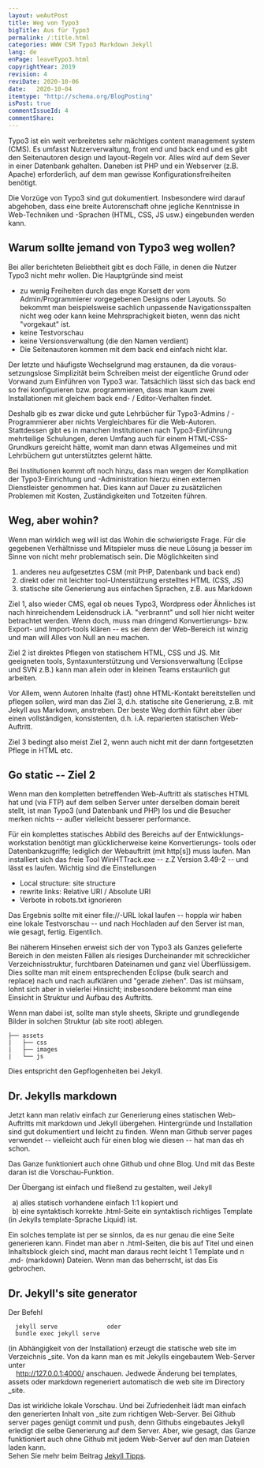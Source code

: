 ```yaml
---
layout: weAutPost
title: Weg von Typo3
bigTitle: Aus für Typo3
permalink: /:title.html
categories: WWW CSM Typo3 Markdown Jekyll
lang: de
enPage: leaveTypo3.html
copyrightYear: 2019
revision: 4
reviDate: 2020-10-06
date:   2020-10-04
itemtype: "http://schema.org/BlogPosting"
isPost: true
commentIssueId: 4
commentShare:
---
```


Typo3 ist ein weit verbreitetes sehr mächtiges content management system 
(CMS). Es umfasst Nutzer&shy;ver&shy;waltung, front end<!--more--> und back end und
es gibt den Seiten&shy;autoren design und layout-Regeln vor. Alles
wird auf dem Sever
in einer Datenbank gehalten. Daneben ist PHP und ein Webserver (z.B. Apache)
erforder&shy;lich, auf dem man gewisse
Kon&shy;fi&shy;gurations&shy;frei&shy;heiten benötigt.

Die Vorzüge von Typo3 sind gut dokumentiert. Insbesondere wird darauf 
abgehoben, dass eine breite Autorenschaft ohne jegliche Kenntnisse in 
Web-Techniken und -Sprachen (HTML, CSS, JS usw.) eingebunden werden kann.

## Warum sollte jemand von Typo3 weg wollen?

Bei aller berichteten Beliebtheit gibt es doch Fälle, in denen die Nutzer
Typo3 nicht mehr wollen. Die Hauptgründe sind meist
 - zu wenig Freiheiten durch das enge Korsett der vom Admin/Programmierer
   vorgegebenen Designs oder Layouts. So bekommt man beispielsweise 
   sachlich unpassende Navigationsspalten nicht weg oder kann keine
   Mehrsprachigkeit bieten, wenn das nicht "vorgekaut" ist.
 - keine Testvorschau
 - keine Versionsverwaltung (die den Namen verdient)
 - Die Seitenautoren kommen mit dem back end einfach nicht klar.
 
Der letzte und häufigste Wechselgrund mag erstaunen, da die
voraus&shy;setzungs&shy;lose Simpli&shy;zität beim Schreiben meist der
eigent&shy;liche Grund oder Vor&shy;wand zum Einführen von Typo3 war. 
Tat&shy;sächlich lässt sich das back end
so frei konfigurieren bzw. programmieren, dass man kaum zwei Installationen 
mit gleichem back end- / Editor-Verhalten findet.

Deshalb gib es zwar dicke und gute Lehrbücher für Typo3-Admins / 
-Programmierer aber nichts Vergleichbares für die Web-Autoren. Stattdessen 
gibt es in manchen Institutionen nach Typo3-Einführung mehrteilige 
Schulungen, deren Umfang auch für einem HTML-CSS-Grundkurs gereicht hätte,
womit man dann etwas Allgemeines und mit Lehrbüchern gut unterstütztes 
gelernt hätte. 

Bei Institutionen kommt oft noch hinzu, dass man wegen der Komplikation der
Typo3-Einrichtung und -Administration hierzu einen externen Dienstleister
genommen hat. Dies kann auf Dauer zu zusätzlichen Problemen mit Kosten,
Zuständigkeiten und Totzeiten führen.

## Weg, aber wohin?

Wenn man wirklich weg will ist das Wohin die schwierigste Frage. Für die 
gegebenen Verhältnisse und Mitspieler muss die neue Lösung ja besser im Sinne
von nicht mehr problematisch sein. Die Möglichkeiten sind
 1. anderes neu aufgesetztes CSM (mit PHP, Datenbank und back end)
 2. direkt oder mit leichter tool-Unterstützung erstelltes HTML (CSS, JS)
 3. statische site Generierung aus einfachen Sprachen, z.B. aus Markdown
 
Ziel 1, also wieder CMS,  egal ob neues Typo3, Wordpress oder Ähnliches ist
nach hinreichendem Leidensdruck i.A. "verbrannt" und soll hier nicht weiter 
betrachtet werden. Wenn doch, muss man dringend Konvertierungs- bzw. Export-
und Import-tools klären -- es sei denn der Web-Bereich ist winzig und man 
will Alles von Null an neu machen.

Ziel 2 ist direktes Pflegen von statischem HTML, CSS und JS. Mit geeigneten
tools, Syntax&shy;unterstützung und Versions&shy;verwaltung (Eclipse
und SVN z.B.) 
kann man allein oder in kleinen Teams erstaunlich gut arbeiten.

Vor Allem, wenn Autoren Inhalte (fast) ohne HTML-Kontakt bereitstellen und
pflegen sollen, wird man das Ziel 3, d.h. statische site Generierung, z.B.
mit Jekyll aus Markdown, anstreben. Der beste Weg dorthin führt aber über 
einen vollständigen, konsistenten, d.h. i.A. reparierten statischen 
Web-Auftritt. 

Ziel 3 bedingt also meist Ziel 2, wenn auch nicht mit der dann fortgesetzten
Pflege in HTML etc.  
  
## Go static -- Ziel 2

Wenn man den kompletten betreffenden Web-Auftritt als statisches HTML hat 
und (via FTP) auf dem selben Server unter derselben domain bereit stellt,
ist man Typo3 (und Datenbank und PHP) los und die Besucher merken nichts --
außer vielleicht besserer performance.

Für ein komplettes statisches Abbild des Bereichs auf der 
Entwicklungs-workstation benötigt man glücklicherweise keine Konvertierungs-
tools oder Daten&shy;bank&shy;zu&shy;griffe; lediglich der
Web&shy;auf&shy;tritt (mit http[s]) muss
laufen. Man installiert sich das freie Tool WinHTTrack.exe -- z.Z Version
3.49-2 -- und lässt es laufen. Wichtig sind die Einstellungen 
 - Local structure: site structure
 - rewrite links: Relative URI / Absolute URI
 - Verbote in robots.txt ignorieren
 
Das Ergebnis sollte mit einer file://-URL lokal laufen -- hoppla wir haben
eine lokale Testvorschau -- und nach Hochladen
auf den Server ist man, wie gesagt, fertig. Eigentlich.

Bei näherem Hinsehen erweist sich der von Typo3 als Ganzes gelieferte 
Bereich in den meisten Fällen als riesiges Durcheinander mit schrecklicher 
Verzeichnisstruktur, furchtbaren Dateinamen und ganz viel Überflüssigem. Dies 
sollte man mit einem entsprechenden Eclipse (bulk search and replace) nach
und nach aufklären und "gerade ziehen". Das ist mühsam, lohnt sich aber in
vielerlei Hinsicht; insbesondere bekommt man eine Einsicht in Struktur und 
Aufbau des Auftritts. 

Wenn man dabei ist, sollte man style sheets, Skripte und grundlegende Bilder
in solchen Struktur (ab site root) ablegen.
```
├── assets
|   ├── css
|   ├── images
|   └── js
```
Dies entspricht den Gepflogenheiten bei Jekyll.

## Dr. Jekylls markdown

Jetzt kann man relativ einfach zur Generierung eines statischen Web-Auftritts
mit markdown und Jekyll übergehen. Hintergründe und Installation sind gut 
dokumentiert und leicht zu finden. Wenn man Github server pages verwendet --
vielleicht auch für einen blog wie diesen -- hat man das eh schon. 

Das Ganze funktioniert auch ohne Github und ohne Blog. Und mit das Beste 
daran ist die Vorschau-Funktion.

Der Übergang ist einfach und fließend zu gestalten, weil Jekyll

 &nbsp; a) alles statisch vorhandene einfach 1:1 kopiert und <br />
 &nbsp; b) eine syntaktisch korrekte .html-Seite ein syntaktisch richtiges
    Template (in Jekylls template-Sprache Liquid) ist.
    
Ein solches template ist per se sinnlos, da es nur genau die eine Seite
generieren kann. Findet man aber n .html-Seiten, die bis auf Titel und einen 
Inhaltsblock gleich sind, macht man daraus recht leicht 1 Template und n 
.md- (markdown) Dateien. Wenn man das beherrscht, ist das Eis gebrochen.

## Dr. Jekyll's site generator

Der Befehl   
``` 
  jekyll serve              oder  
  bundle exec jekyll serve  
 ```
(in Abhängigkeit von der Installation) erzeugt die statische web site im 
Verzeichnis _site. Von da kann man es mit Jekylls eingebautem Web-Server
unter     
&nbsp; &nbsp; http://127.0.0.1:4000/
anschauen. Jedwede Änderung bei templates, assets oder markdown regeneriert
automatisch die web site im Directory _site.

Das ist wirkliche lokale Vorschau. Und bei Zufriedenheit lädt man 
einfach den generierten Inhalt von _site zum richtigen Web-Server. Bei
Github server pages genügt commit und push, denn Githubs eingebautes Jekyll
erledigt die selbe Generierung auf dem Server. Aber, wie gesagt, das Ganze 
funktioniert auch ohne Github mit jedem Web-Server auf den man Dateien laden
kann.   
Sehen Sie mehr beim Beitrag
[Jekyll Tipps](/twoJekyllTricks_de.html "Zwei Jekyll Tricks").
 